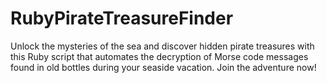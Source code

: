 # RubyPirateTreasureFinder
Unlock the mysteries of the sea and discover hidden pirate treasures with this Ruby script that automates the decryption of Morse code messages found in old bottles during your seaside vacation. Join the adventure now!
